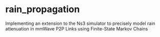 # rain_propagation
Implementing an extension to the Ns3 simulator to precisely model rain attenuation in mmWave P2P Links using Finite-State Markov Chains
